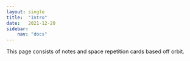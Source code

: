 ```yaml
---
layout: single
title:  "Intro"
date:   2021-12-20 
sidebar:
    nav: "docs"
---
```


This page consists of notes and space repetition cards based off orbit. 